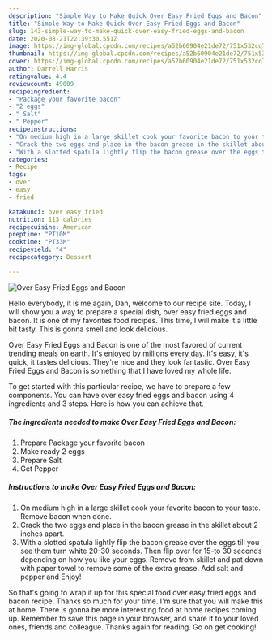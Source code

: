 ```yaml
---
description: "Simple Way to Make Quick Over Easy Fried Eggs and Bacon"
title: "Simple Way to Make Quick Over Easy Fried Eggs and Bacon"
slug: 143-simple-way-to-make-quick-over-easy-fried-eggs-and-bacon
date: 2020-08-21T22:39:30.551Z
image: https://img-global.cpcdn.com/recipes/a52b60904e21de72/751x532cq70/over-easy-fried-eggs-and-bacon-recipe-main-photo.jpg
thumbnail: https://img-global.cpcdn.com/recipes/a52b60904e21de72/751x532cq70/over-easy-fried-eggs-and-bacon-recipe-main-photo.jpg
cover: https://img-global.cpcdn.com/recipes/a52b60904e21de72/751x532cq70/over-easy-fried-eggs-and-bacon-recipe-main-photo.jpg
author: Darrell Harris
ratingvalue: 4.4
reviewcount: 49009
recipeingredient:
- "Package your favorite bacon"
- "2 eggs"
- " Salt"
- " Pepper"
recipeinstructions:
- "On medium high in a large skillet cook your favorite bacon to your taste. Remove bacon when done."
- "Crack the two eggs and place in the bacon grease in the skillet about 2 inches apart."
- "With a slotted spatula lightly flip the bacon grease over the eggs till you see them turn white 20-30 seconds. Then flip over for 15-to 30 seconds depending on how you like your eggs. Remove from skillet and pat down with paper towel to remove some of the extra grease. Add salt and pepper and Enjoy!"
categories:
- Recipe
tags:
- over
- easy
- fried

katakunci: over easy fried 
nutrition: 113 calories
recipecuisine: American
preptime: "PT10M"
cooktime: "PT33M"
recipeyield: "4"
recipecategory: Dessert

---
```



![Over Easy Fried Eggs and Bacon](https://img-global.cpcdn.com/recipes/a52b60904e21de72/751x532cq70/over-easy-fried-eggs-and-bacon-recipe-main-photo.jpg)

Hello everybody, it is me again, Dan, welcome to our recipe site. Today, I will show you a way to prepare a special dish, over easy fried eggs and bacon. It is one of my favorites food recipes. This time, I will make it a little bit tasty. This is gonna smell and look delicious.

Over Easy Fried Eggs and Bacon is one of the most favored of current trending meals on earth. It's enjoyed by millions every day. It's easy, it's quick, it tastes delicious. They're nice and they look fantastic. Over Easy Fried Eggs and Bacon is something that I have loved my whole life.




To get started with this particular recipe, we have to prepare a few components. You can have over easy fried eggs and bacon using 4 ingredients and 3 steps. Here is how you can achieve that.

<!--inarticleads1-->

##### The ingredients needed to make Over Easy Fried Eggs and Bacon:

1. Prepare Package your favorite bacon
1. Make ready 2 eggs
1. Prepare  Salt
1. Get  Pepper




<!--inarticleads2-->

##### Instructions to make Over Easy Fried Eggs and Bacon:

1. On medium high in a large skillet cook your favorite bacon to your taste. Remove bacon when done.
1. Crack the two eggs and place in the bacon grease in the skillet about 2 inches apart.
1. With a slotted spatula lightly flip the bacon grease over the eggs till you see them turn white 20-30 seconds. Then flip over for 15-to 30 seconds depending on how you like your eggs. Remove from skillet and pat down with paper towel to remove some of the extra grease. Add salt and pepper and Enjoy!




So that's going to wrap it up for this special food over easy fried eggs and bacon recipe. Thanks so much for your time. I'm sure that you will make this at home. There is gonna be more interesting food at home recipes coming up. Remember to save this page in your browser, and share it to your loved ones, friends and colleague. Thanks again for reading. Go on get cooking!
